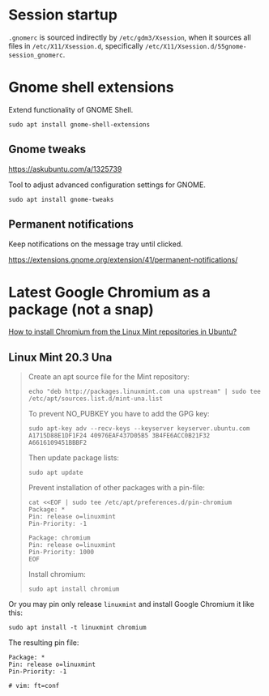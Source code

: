 # Session startup

`.gnomerc` is sourced indirectly by `/etc/gdm3/Xsession`, when it sources all
files in `/etc/X11/Xsession.d`, specifically
`/etc/X11/Xsession.d/55gnome-session_gnomerc`.

# Gnome shell extensions

Extend functionality of GNOME Shell.

~~~
sudo apt install gnome-shell-extensions
~~~

## Gnome tweaks

<https://askubuntu.com/a/1325739>

Tool to adjust advanced configuration settings for GNOME.

~~~
sudo apt install gnome-tweaks
~~~

## Permanent notifications

Keep notifications on the message tray until clicked.

<https://extensions.gnome.org/extension/41/permanent-notifications/>

# Latest Google Chromium as a package (not a snap)

[How to install Chromium from the Linux Mint repositories in Ubuntu?](https://askubuntu.com/a/1386740)

## Linux Mint 20.3 Una

> Create an apt source file for the Mint repository:
> 
> ~~~
> echo "deb http://packages.linuxmint.com una upstream" | sudo tee /etc/apt/sources.list.d/mint-una.list
> ~~~
> 
> To prevent NO\_PUBKEY you have to add the GPG key:
> 
> ~~~
> sudo apt-key adv --recv-keys --keyserver keyserver.ubuntu.com A1715D88E1DF1F24 40976EAF437D05B5 3B4FE6ACC0B21F32 A6616109451BBBF2
> ~~~
> 
> Then update package lists:
> 
> ~~~
> sudo apt update
> ~~~
> 
> Prevent installation of other packages with a pin-file:
> 
> ~~~
> cat <<EOF | sudo tee /etc/apt/preferences.d/pin-chromium
> Package: *
> Pin: release o=linuxmint
> Pin-Priority: -1
> 
> Package: chromium
> Pin: release o=linuxmint
> Pin-Priority: 1000
> EOF
> ~~~
> 
> Install chromium:
> 
> ~~~
> sudo apt install chromium
> ~~~

Or you may pin only release `linuxmint` and install Google Chromium it like this:

~~~
sudo apt install -t linuxmint chromium
~~~

The resulting pin file:

```
Package: *
Pin: release o=linuxmint
Pin-Priority: -1

# vim: ft=conf
```
